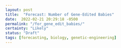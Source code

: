 ```yaml
---
layout: post
title:  "Forecast: Number of Gene-Edited Babies"
date:  2022-02-21 20:29:18 -0500
permalink: "/for_gene_edit_babies/"
certainty: "Likely"
status: "Draft"
tags: [forecasting, biology, genetic-engineering]
---
```

